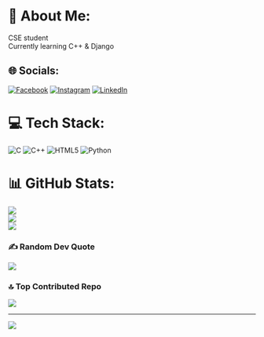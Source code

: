 # 💫 About Me:
CSE student<br>Currently learning C++ & Django


## 🌐 Socials:
[![Facebook](https://img.shields.io/badge/Facebook-%231877F2.svg?logo=Facebook&logoColor=white)](https://facebook.com/mahfujarr) [![Instagram](https://img.shields.io/badge/Instagram-%23E4405F.svg?logo=Instagram&logoColor=white)](https://instagram.com/mah.fujar) [![LinkedIn](https://img.shields.io/badge/LinkedIn-%230077B5.svg?logo=linkedin&logoColor=white)](https://linkedin.com/in/mahfujarr) 

# 💻 Tech Stack:
![C](https://img.shields.io/badge/c-%2300599C.svg?style=for-the-badge&logo=c&logoColor=white) ![C++](https://img.shields.io/badge/c++-%2300599C.svg?style=for-the-badge&logo=c%2B%2B&logoColor=white) ![HTML5](https://img.shields.io/badge/html5-%23E34F26.svg?style=for-the-badge&logo=html5&logoColor=white) ![Python](https://img.shields.io/badge/python-3670A0?style=for-the-badge&logo=python&logoColor=ffdd54)
# 📊 GitHub Stats:
![](https://github-readme-stats.vercel.app/api?username=mahfujarr&theme=dark&hide_border=false&include_all_commits=true&count_private=false)<br/>
![](https://github-readme-streak-stats.herokuapp.com/?user=mahfujarr&theme=dark&hide_border=false)<br/>
![](https://github-readme-stats.vercel.app/api/top-langs/?username=mahfujarr&theme=dark&hide_border=false&include_all_commits=true&count_private=false&layout=compact)

### ✍️ Random Dev Quote
![](https://quotes-github-readme.vercel.app/api?type=horizontal&theme=radical)

### 🔝 Top Contributed Repo
![](https://github-contributor-stats.vercel.app/api?username=mahfujarr&limit=5&theme=dark&combine_all_yearly_contributions=true)

---
[![](https://visitcount.itsvg.in/api?id=mahfujarr&icon=0&color=0)](https://visitcount.itsvg.in)

<!-- Proudly created with GPRM ( https://gprm.itsvg.in ) -->
